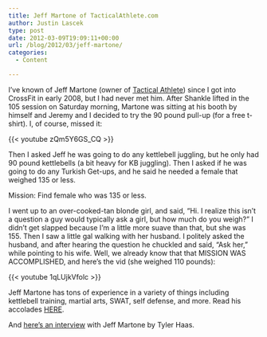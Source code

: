 ```yaml
---
title: Jeff Martone of TacticalAthlete.com
author: Justin Lascek
type: post
date: 2012-03-09T19:09:11+00:00
url: /blog/2012/03/jeff-martone/
categories:
  - Content

---
```

I&#8217;ve known of Jeff Martone (owner of <a href="http://tacticalathlete.com/index.php" target="_blank">Tactical Athlete</a>) since I got into CrossFit in early 2008, but I had never met him. After Shankle lifted in the 105 session on Saturday morning, Martone was sitting at his booth by himself and Jeremy and I decided to try the 90 pound pull-up (for a free t-shirt). I, of course, missed it:
  

  
{{< youtube zQm5Y6GS_CQ >}}
  

  
Then I asked Jeff he was going to do any kettlebell juggling, but he only had 90 pound kettlebells (a bit heavy for KB juggling). Then I asked if he was going to do any Turkish Get-ups, and he said he needed a female that weighed 135 or less.
  
Mission: Find female who was 135 or less.
  

  
I went up to an over-cooked-tan blonde girl, and said, &#8220;Hi. I realize this isn&#8217;t a question a guy would typically ask a girl, but how much do you weigh?&#8221; I didn&#8217;t get slapped because I&#8217;m a little more suave than that, but she was 155. Then I saw a little gal walking with her husband. I politely asked the husband, and after hearing the question he chuckled and said, &#8220;Ask her,&#8221; while pointing to his wife. Well, we already know that that MISSION WAS ACCOMPLISHED, and here&#8217;s the vid (she weighed 110 pounds):
  

  
{{< youtube 1qLUjkVfolc >}}
  

  
Jeff Martone has tons of experience in a variety of things including kettlebell training, martial arts, SWAT, self defense, and more. Read his accolades <a href="http://tacticalathlete.com/staff.php" target="_blank">HERE</a>.
  
And <a href="http://www.powerathletesmag.com/pages/martone.htm" target="_blank">here&#8217;s an interview</a> with Jeff Martone by Tyler Haas.
